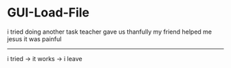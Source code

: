# GUI-Load-File
i tried doing another task teacher gave us thanfully my friend helped me jesus it was painful
<hr>
i tried -> it works -> i leave

